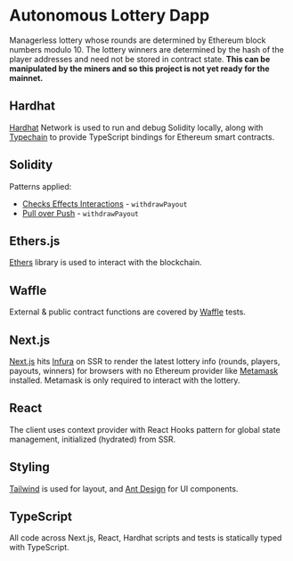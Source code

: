 # Autonomous Lottery Dapp

Managerless lottery whose rounds are determined by Ethereum block numbers modulo 10. The lottery winners are determined by the hash of the player addresses and need not be stored in contract state. **This can be manipulated by the miners and so this project is not yet ready for the mainnet.**

## Hardhat

[Hardhat](https://hardhat.org/) Network is used to run and debug Solidity locally, along with [Typechain](https://github.com/ethereum-ts/TypeChain) to provide TypeScript bindings for Ethereum smart contracts.

## Solidity

Patterns applied:

- [Checks Effects Interactions](https://fravoll.github.io/solidity-patterns/checks_effects_interactions.html) - `withdrawPayout`
- [Pull over Push](https://github.com/fravoll/solidity-patterns/blob/master/docs/pull_over_push.md) - `withdrawPayout`

## Ethers.js

[Ethers](https://docs.ethers.io/) library is used to interact with the blockchain.

## Waffle

External & public contract functions are covered by [Waffle](https://ethereum-waffle.readthedocs.io) tests.

## Next.js

[Next.js](https://nextjs.org/) hits [Infura](https://infura.io/) on SSR to render the latest lottery info (rounds, players, payouts, winners) for browsers with no Ethereum provider like [Metamask](https://metamask.io/) installed. Metamask is only required to interact with the lottery.

## React

The client uses context provider with React Hooks pattern for global state management, initialized (hydrated) from SSR.

## Styling

[Tailwind](https://tailwindcss.com/) is used for layout, and [Ant Design](https://ant.design/) for UI components.

## TypeScript

All code across Next.js, React, Hardhat scripts and tests is statically typed with TypeScript.
